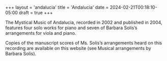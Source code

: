+++
layout = 'andalucia'
title = 'Andalucia'
date = 2024-02-21T00:18:10-05:00
draft = true
+++

The Mystical Music of Andalucia, recorded in 2002 and published in 2004, features four solo works for piano and seven of Barbara Solís’s arrangements for viola and piano.

Copies of the manuscript scores of Ms. Solís’s arrangements heard on this recording are available on this website (see Musical arrangements by Barbara Solís).

